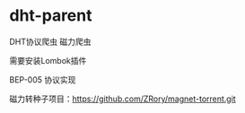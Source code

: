 # dht-parent
DHT协议爬虫 磁力爬虫

需要安装Lombok插件

BEP-005 协议实现

磁力转种子项目：https://github.com/ZRory/magnet-torrent.git
